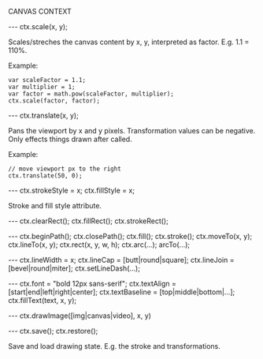 CANVAS CONTEXT

--- ctx.scale(x, y);

Scales/streches the canvas content by x, y, interpreted as factor. E.g. 1.1 =
110%.

Example:

	var scaleFactor = 1.1;
	var multiplier = 1;
	var factor = math.pow(scaleFactor, multiplier);
	ctx.scale(factor, factor);


--- ctx.translate(x, y);

Pans the viewport by x and y pixels. Transformation values can be negative. Only
effects things drawn after called.

Example:

	// move viewport px to the right
	ctx.translate(50, 0);


--- ctx.strokeStyle = x; ctx.fillStyle = x;

Stroke and fill style attribute.


--- ctx.clearRect(); ctx.fillRect(); ctx.strokeRect();

--- ctx.beginPath(); ctx.closePath();
    ctx.fill(); ctx.stroke();
	ctx.moveTo(x, y);
	ctx.lineTo(x, y); ctx.rect(x, y, w, h); ctx.arc(...); arcTo(...);


--- ctx.lineWidth = x;
    ctx.lineCap = [butt|round|square];
	ctx.lineJoin = [bevel|round|miter];
	ctx.setLineDash(...);


--- ctx.font = "bold 12px sans-serif";
    ctx.textAlign = [start|end|left|right|center];
	ctx.textBaseline = [top|middle|bottom|...];
    ctx.fillText(text, x, y);

--- ctx.drawImage([img|canvas|video], x, y)

--- ctx.save(); ctx.restore();

Save and load drawing state. E.g. the stroke and transformations.
